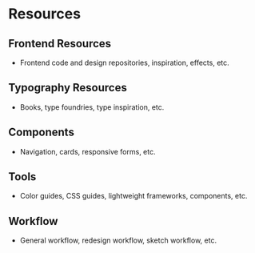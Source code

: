 # Resources

## Frontend Resources
- Frontend code and design repositories, inspiration, effects, etc.

## Typography Resources
- Books, type foundries, type inspiration, etc.

## Components
- Navigation, cards, responsive forms, etc.

## Tools
- Color guides, CSS guides, lightweight frameworks, components, etc.

## Workflow
- General workflow, redesign workflow, sketch workflow, etc.
